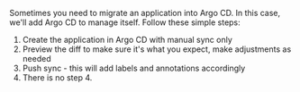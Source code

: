 Sometimes you need to migrate an application into Argo CD. In this case, we'll add Argo CD to manage itself. Follow these simple steps:

1. Create the application in Argo CD with manual sync only
2. Preview the diff to make sure it's what you expect, make adjustments as needed
3. Push sync - this will add labels and annotations accordingly
4. There is no step 4. 